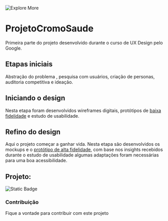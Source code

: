 ![Explore More](https://github.com/Priscila-Ribeiro/ProjetoCromoSaude/assets/138686083/7316fef8-e564-4c0f-a39f-f34c5328ba16)

# ProjetoCromoSaude
Primeira parte do projeto desenvolvido durante o curso de UX Design pelo Google.

## Etapas iniciais
Abstração do problema , pesquisa com usuários, criação de personas, auditoria competitiva e ideação.

## Iniciando o design
Nesta etapa foram desenvolvidos wireframes digitais, protótipos de [baixa fidelidade](https://www.figma.com/proto/ipruRualYyIsXQpknKYUcW/CromoSa%C3%BAde?node-id=67-292&t=3vZL0DLn7ZoT7Eqw-0&scaling=scale-down&content-scaling=fixed&page-id=0%3A1&starting-point-node-id=67%3A292) e estudo de usabilidade.

## Refino do design
Aqui o projeto começar a ganhar vida.
Nesta etapa são desenvolvidos os mockups e o [protótipo de alta fidelidade](https://www.figma.com/proto/ipruRualYyIsXQpknKYUcW/CromoSa%C3%BAde?node-id=157-83&t=5soOPKQyK4xznxH6-0&scaling=scale-down&content-scaling=fixed&page-id=149%3A55&starting-point-node-id=157%3A83), com base nos insights recebidos durante o estudo de usabilidade algumas adaptações foram necessárias para uma boa acessibilidade.

## Projeto:
![Static Badge](https://img.shields.io/badge/status-Em_desenvolvimento-green)



### Contribuição
Fique a vontade para contribuir com este projeto

